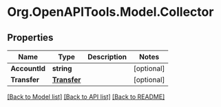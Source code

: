 
# Org.OpenAPITools.Model.Collector

## Properties

Name | Type | Description | Notes
------------ | ------------- | ------------- | -------------
**AccountId** | **string** |  | [optional] 
**Transfer** | [**Transfer**](Transfer.md) |  | [optional] 

[[Back to Model list]](../README.md#documentation-for-models)
[[Back to API list]](../README.md#documentation-for-api-endpoints)
[[Back to README]](../README.md)

